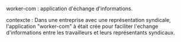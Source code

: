 worker-com : application d'échange d'informations.

contexcte :
Dans une entreprise avec une représentation syndicale, l'application "worker-com" à était crée pour faciliter l'echange d'informations entre les travailleurs et leurs représentants syndicaux.